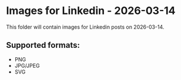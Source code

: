 # Images for Linkedin - 2026-03-14

This folder will contain images for Linkedin posts on 2026-03-14.

## Supported formats:
- PNG
- JPG/JPEG
- SVG
